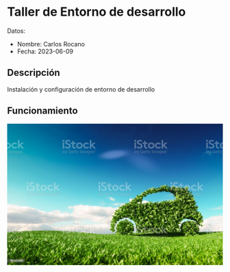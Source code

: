 # Taller de Entorno de desarrollo 

Datos: 

- Nombre: Carlos Rocano
- Fecha: 2023-06-09

## Descripción

Instalación y configuración de entorno de desarrollo

## Funcionamiento 

![](img/carro.jpg)

